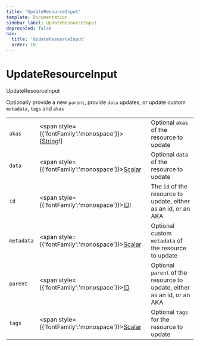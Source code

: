 ```yaml
---
title: 'UpdateResourceInput'
template: Documentation
sidebar_label: UpdateResourceInput
deprecated: false
nav:
  title: 'UpdateResourceInput'
  order: 10
---
```


# UpdateResourceInput

<div style={{'fontFamily':'monospace'}}><span style={{'fontSize':'1.5rem','fontWeight':500}}>UpdateResourceInput</span></div>



Optionally provide a new `parent`, provide `data` updates, or update custom `metadata`, `tags` and `akas`

| | | |
| -- | -- | -- |
| `akas` | <span style={{'fontFamily':'monospace'}}>[<a href="/guardrails/docs/reference/graphql/scalar/String">String</a>!]</span> | Optional `akas` of the resource to update |
| `data` | <span style={{'fontFamily':'monospace'}}><a href="/guardrails/docs/reference/graphql/scalar/Scalar">Scalar</a></span> | Optional `data` of the resource to update |
| `id` | <span style={{'fontFamily':'monospace'}}><a href="/guardrails/docs/reference/graphql/scalar/ID">ID</a>!</span> | The `id` of the resource to update, either as an id, or an AKA |
| `metadata` | <span style={{'fontFamily':'monospace'}}><a href="/guardrails/docs/reference/graphql/scalar/Scalar">Scalar</a></span> | Optional custom `metadata` of the resource to update |
| `parent` | <span style={{'fontFamily':'monospace'}}><a href="/guardrails/docs/reference/graphql/scalar/ID">ID</a></span> | Optional `parent` of the resource to update, either as an id, or an AKA |
| `tags` | <span style={{'fontFamily':'monospace'}}><a href="/guardrails/docs/reference/graphql/scalar/Scalar">Scalar</a></span> | Optional `tags` for the resource to update |